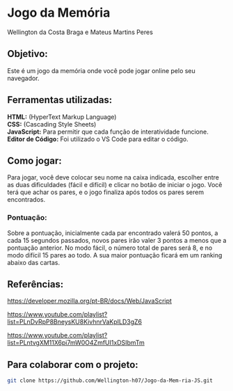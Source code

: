 # Jogo da Memória
Wellington da Costa Braga e Mateus Martins Peres

## Objetivo:
Este é um jogo da memória onde você pode jogar online pelo seu navegador.

## Ferramentas utilizadas:
**HTML:** (HyperText Markup Language)  
**CSS:** (Cascading Style Sheets)  
**JavaScript:** Para permitir que cada função de interatividade funcione.  
**Editor de Código:** Foi utilizado o VS Code para editar o código.  

## Como jogar:
Para jogar, você deve colocar seu nome na caixa indicada, escolher entre as duas dificuldades (fácil e difícil) e clicar no botão de iniciar o jogo. Você terá que achar os pares, e o jogo finaliza após todos os pares serem encontrados.

### Pontuação:

Sobre a pontuação, inicialmente cada par encontrado valerá 50 pontos, a cada 15 segundos passados, novos pares irão valer 3 pontos a menos que a pontuação anterior. No modo fácil, o número total de pares será 8, e no modo difícil 15 pares ao todo. A sua maior pontuação ficará em um ranking abaixo das cartas.

## Referências:

https://developer.mozilla.org/pt-BR/docs/Web/JavaScript 

https://www.youtube.com/playlist?list=PLnDvRpP8BneysKU8KivhnrVaKpILD3gZ6

https://www.youtube.com/playlist?list=PLntvgXM11X6pi7mW0O4ZmfUI1xDSIbmTm 

## Para colaborar com o projeto:
```bash
git clone https://github.com/Wellington-h07/Jogo-da-Mem-ria-JS.git

